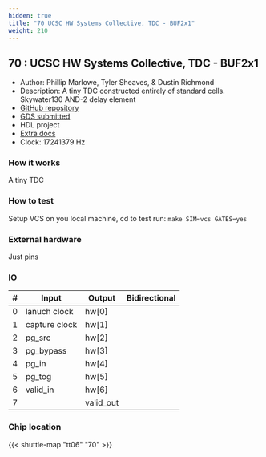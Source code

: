 ```yaml
---
hidden: true
title: "70 UCSC HW Systems Collective, TDC - BUF2x1"
weight: 210
---
```


## 70 : UCSC HW Systems Collective, TDC - BUF2x1

* Author: Phillip Marlowe, Tyler Sheaves, &amp; Dustin Richmond
* Description: A tiny TDC constructed entirely of standard cells. Skywater130 AND-2 delay element
* [GitHub repository](https://github.com/phillipmmarlowe/tt06_hsc_tdc_buf_delay)
* [GDS submitted](https://github.com/phillipmmarlowe/tt06_hsc_tdc_buf_delay/actions/runs/8758143688)
* HDL project
* [Extra docs]()
* Clock: 17241379 Hz

<!---

This file is used to generate your project datasheet. Please fill in the information below and delete any unused
sections.

You can also include images in this folder and reference them in the markdown. Each image must be less than
512 kb in size, and the combined size of all images must be less than 1 MB.
-->


### How it works

A tiny TDC

### How to test

Setup VCS on you local machine, cd to test run:
`make SIM=vcs GATES=yes`

### External hardware

Just pins


### IO

| #             | Input    | Output   | Bidirectional   |
| ------------- | -------- | -------- | --------------- |
| 0 | lanuch clock  | hw[0]  |      |
| 1 | capture clock  | hw[1]  |      |
| 2 | pg_src  | hw[2]  |      |
| 3 | pg_bypass  | hw[3]  |      |
| 4 | pg_in  | hw[4]  |      |
| 5 | pg_tog  | hw[5]  |      |
| 6 | valid_in  | hw[6]  |      |
| 7 |   | valid_out  |      |


### Chip location

{{< shuttle-map "tt06" "70" >}}
